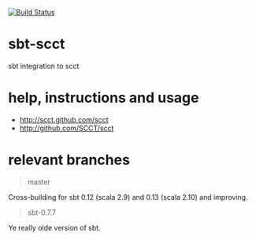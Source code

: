 [![Build Status](https://travis-ci.org/SCCT/sbt-scct.png?branch=master)](https://travis-ci.org/SCCT/sbt-scct)

sbt-scct
========

sbt integration to scct


help, instructions and usage
===========================

* http://scct.github.com/scct
* http://github.com/SCCT/scct


relevant branches
=================

> master

Cross-building for sbt 0.12 (scala 2.9) and 0.13 (scala 2.10) and improving.

> sbt-0.7.7

Ye really olde version of sbt.


